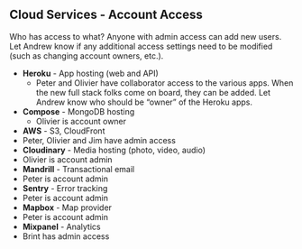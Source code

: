## Cloud Services - Account Access
Who has access to what? Anyone with admin access can add new users. Let Andrew know if any additional access settings need to be modified (such as changing account owners, etc.).

- **Heroku** - App hosting (web and API)
  - Peter and Olivier have collaborator access to the various apps. When the new full stack folks come on board, they can be added. Let Andrew know who should be “owner” of the Heroku apps.
- **Compose** - MongoDB hosting
  - Olivier is account owner
- **AWS** - S3, CloudFront
 - Peter, Olivier and Jim have admin access
- **Cloudinary** - Media hosting (photo, video, audio)
 - Olivier is account admin
- **Mandrill** - Transactional email
 - Peter is account admin
- **Sentry** - Error tracking
 - Peter is account admin
- **Mapbox** - Map provider
 - Peter is account admin
- **Mixpanel** - Analytics
 - Brint has admin access
